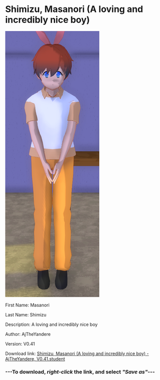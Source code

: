 # Shimizu, Masanori (A loving and incredibly nice boy)

<img src = "https://raw.githubusercontent.com/Arbiter1223/Daigaku-Gurashi-Custom-Students/master/Students/Files/Shimizu%2C%20Masanori%20(A%20loving%20and%20incredibly%20nice%20boy).png">

First Name: Masanori

Last Name: Shimizu

Description: A loving and incredibly nice boy

Author: AjTheYandere

Version: V0.41

Download link: <a href="https://raw.githubusercontent.com/Arbiter1223/Daigaku-Gurashi-Custom-Students/master/Students/Files/Shimizu%2C%20Masanori%20(A%20loving%20and%20incredibly%20nice%20boy)%20-%20AjTheYandere%2C%20V0.41.student">Shimizu, Masanori (A loving and incredibly nice boy) - AjTheYandere, V0.41.student</a>

### ---**To download, _right-click_ the link, and select _"Save as"_**---
